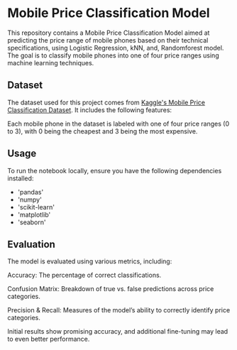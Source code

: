 # Mobile Price Classification Model

This repository contains a Mobile Price Classification Model aimed at predicting the price range of mobile phones based on their technical specifications, using Logistic Regression, kNN, and, Randomforest model. The goal is to classify mobile phones into one of four price ranges using machine learning techniques.

## Dataset
The dataset used for this project comes from [Kaggle's Mobile Price Classification Dataset](https://www.kaggle.com/datasets/iabhishekofficial/mobile-price-classification/data). It includes the following features:

Each mobile phone in the dataset is labeled with one of four price ranges (0 to 3), with 0 being the cheapest and 3 being the most expensive.

## Usage
To run the notebook locally, ensure you have the following dependencies installed:

- 'pandas'
- 'numpy'
- 'scikit-learn'
- 'matplotlib'
- 'seaborn'

## Evaluation
The model is evaluated using various metrics, including:

Accuracy: The percentage of correct classifications.

Confusion Matrix: Breakdown of true vs. false predictions across price categories.

Precision & Recall: Measures of the model’s ability to correctly identify price categories.

Initial results show promising accuracy, and additional fine-tuning may lead to even better performance.